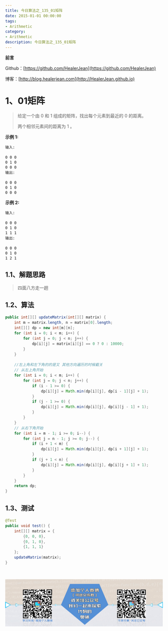 ```yaml
---
title: 今日算法之_135_01矩阵
date: 2015-01-01 00:00:00
tags: 
- Arithmetic
category: 
- Arithmetic
description: 今日算法之_135_01矩阵
---
```


**前言**     

 Github：[https://github.com/HealerJean](https://github.com/HealerJean)         

 博客：[http://blog.healerjean.com](http://HealerJean.github.io)          



# 1、01矩阵
> 给定一个由 0 和 1 组成的矩阵，找出每个元素到最近的 0 的距离。    
>
> 两个相邻元素间的距离为 1 。



**示例 1:**

```
输入:

0 0 0
0 1 0
0 0 0
输出:

0 0 0
0 1 0
0 0 0
```

**示例 2:**

```
输入:

0 0 0
0 1 0
1 1 1
输出:

0 0 0
0 1 0
1 2 1
```



## 1.1、解题思路 

>  四面八方走一趟



## 1.2、算法

```java
public int[][] updateMatrix(int[][] matrix) {
    int m = matrix.length, n = matrix[0].length;
    int[][] dp = new int[m][n];
    for (int i = 0; i < m; i++) {
        for (int j = 0; j < n; j++) {
            dp[i][j] = matrix[i][j] == 0 ? 0 : 10000;
        }
    }
	
    //左上角和左下角的的是又 其他方向遍历的时候截关
    // 从左上角开始
    for (int i = 0; i < m; i++) {
        for (int j = 0; j < n; j++) {
            if (i - 1 >= 0) {
                dp[i][j] = Math.min(dp[i][j], dp[i - 1][j] + 1);
            }
            if (j - 1 >= 0) {
                dp[i][j] = Math.min(dp[i][j], dp[i][j - 1] + 1);
            }
        }
    }
    // 从右下角开始
    for (int i = m - 1; i >= 0; i--) {
        for (int j = n - 1; j >= 0; j--) {
            if (i + 1 < m) {
                dp[i][j] = Math.min(dp[i][j], dp[i + 1][j] + 1);
            }
            if (j + 1 < n) {
                dp[i][j] = Math.min(dp[i][j], dp[i][j + 1] + 1);
            }
        }
    }
    return dp;
}
```




## 1.3、测试 

```java
@Test
public void test() {
    int[][] matrix = {
        {0, 0, 0},
        {0, 1, 0},
        {1, 1, 1}
    };
    updateMatrix(matrix);
}
```



​          

![ContactAuthor](https://raw.githubusercontent.com/HealerJean/HealerJean.github.io/master/assets/img/artical_bottom.jpg)



<link rel="stylesheet" href="https://unpkg.com/gitalk/dist/gitalk.css">

<script src="https://unpkg.com/gitalk@latest/dist/gitalk.min.js"></script> 
<div id="gitalk-container"></div>    
 <script type="text/javascript">
    var gitalk = new Gitalk({
		clientID: `1d164cd85549874d0e3a`,
		clientSecret: `527c3d223d1e6608953e835b547061037d140355`,
		repo: `HealerJean.github.io`,
		owner: 'HealerJean',
		admin: ['HealerJean'],
		id: 'jaBmU8Hp6VwuZiQT',
    });
    gitalk.render('gitalk-container');
</script> 


